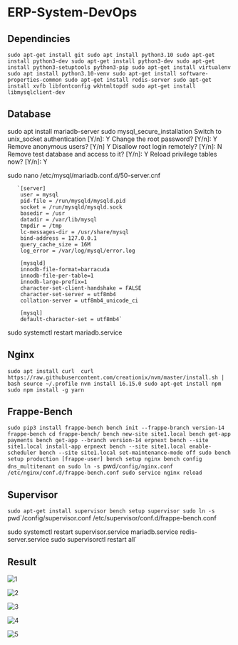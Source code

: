 # ERP-System-DevOps

## Dependincies
`sudo apt-get install git
sudo apt install python3.10
sudo apt-get install python3-dev
sudo apt-get install python3-dev
sudo apt-get install python3-setuptools python3-pip
sudo apt-get install virtualenv
sudo apt install python3.10-venv
sudo apt-get install software-properties-common
sudo apt-get install redis-server
sudo apt-get install xvfb libfontconfig wkhtmltopdf
sudo apt-get install libmysqlclient-dev`

## Database 
sudo apt install mariadb-server
sudo mysql_secure_installation
        Switch to unix_socket authentication [Y/n]: Y
        Change the root password? [Y/n]: Y
        Remove anonymous users? [Y/n] Y
        Disallow root login remotely? [Y/n]: N
        Remove test database and access to it? [Y/n]: Y
        Reload privilege tables now? [Y/n]: Y

sudo nano /etc/mysql/mariadb.conf.d/50-server.cnf
       
       `[server]
        user = mysql
        pid-file = /run/mysqld/mysqld.pid
        socket = /run/mysqld/mysqld.sock
        basedir = /usr
        datadir = /var/lib/mysql
        tmpdir = /tmp
        lc-messages-dir = /usr/share/mysql
        bind-address = 127.0.0.1
        query_cache_size = 16M
        log_error = /var/log/mysql/error.log

        [mysqld]
        innodb-file-format=barracuda
        innodb-file-per-table=1
        innodb-large-prefix=1
        character-set-client-handshake = FALSE
        character-set-server = utf8mb4
        collation-server = utf8mb4_unicode_ci      
 
        [mysql]
        default-character-set = utf8mb4`

sudo systemctl restart mariadb.service

## Nginx 
`sudo apt install curl 
curl https://raw.githubusercontent.com/creationix/nvm/master/install.sh | bash
source ~/.profile
nvm install 16.15.0
sudo apt-get install npm
sudo npm install -g yarn`

## Frappe-Bench 
`sudo pip3 install frappe-bench
bench init --frappe-branch version-14 frappe-bench
cd frappe-bench/
bench new-site site1.local
bench get-app payments
bench get-app --branch version-14 erpnext
bench --site site1.local install-app erpnext
bench --site site1.local enable-scheduler
bench --site site1.local set-maintenance-mode off
sudo bench setup production [frappe-user]
bench setup nginx
bench config dns_multitenant on
sudo ln -s `pwd`/config/nginx.conf /etc/nginx/conf.d/frappe-bench.conf
sudo service nginx reload`

## Supervisor
`sudo apt-get install supervisor
bench setup supervisor
sudo ln -s `pwd`/config/supervisor.conf /etc/supervisor/conf.d/frappe-bench.conf

sudo systemctl restart supervisor.service mariadb.service redis-server.service
sudo supervisorctl restart all`

## Result 

![1](https://user-images.githubusercontent.com/123273646/215344259-570d03b8-7bde-4148-aefa-a9bc8e0bc538.png)

![2](https://user-images.githubusercontent.com/123273646/215344262-9e4ca783-d116-44d9-beea-965dfb7454af.png)

![3](https://user-images.githubusercontent.com/123273646/215344260-d3eb09b7-14dd-46c7-9fff-fe1a61e7b84a.png)

![4](https://user-images.githubusercontent.com/123273646/215344268-4e0d5120-2569-4adb-acde-29bb890bc23b.png)

![5](https://user-images.githubusercontent.com/123273646/215344278-926687b0-cc90-4844-a5d4-094f0d8ea38a.png)


